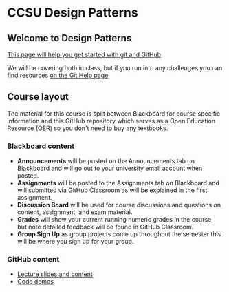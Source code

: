 # CCSU Design Patterns

## Welcome to Design Patterns

[This page will help you get started with git and GitHub](Git-ReadMe.md)

We will be covering both in class, but if you run into any challenges you can find resources [on the Git Help page](Help-Git-GitHub.md)

## Course layout
The material for this course is split between Blackboard for course specific information and this GitHub repository which serves as a Open Education Resource (OER) so you don't need to buy any textbooks.
### Blackboard content

* **Announcements** will be posted on the Announcements tab on Blackboard and will go out to your university email account when posted.
* **Assignments** will be posted to the Assignments tab on Blackboard and will submitted via GitHub Classroom as will be explained in the first assignment.
* **Discussion Board** will be used for course discussions and questions on content, assignment, and exam material.
* **Grades** will show your current running numeric grades in the course, but note detailed feedback will be found in GitHub Classroom.
* **Group Sign Up** as group projects come up throughout the semester this will be where you sign up for your group.

### GitHub content

* [Lecture slides and content](LectureSlides)
* [Code demos](Codedemos)
